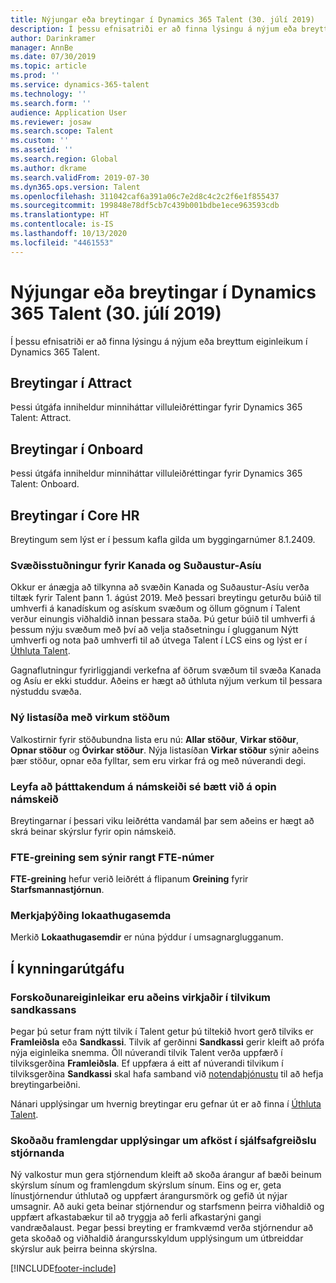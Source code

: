 ```yaml
---
title: Nýjungar eða breytingar í Dynamics 365 Talent (30. júlí 2019)
description: Í þessu efnisatriði er að finna lýsingu á nýjum eða breyttum eiginleikum í Microsoft Dynamics 365 Talent.
author: Darinkramer
manager: AnnBe
ms.date: 07/30/2019
ms.topic: article
ms.prod: ''
ms.service: dynamics-365-talent
ms.technology: ''
ms.search.form: ''
audience: Application User
ms.reviewer: josaw
ms.search.scope: Talent
ms.custom: ''
ms.assetid: ''
ms.search.region: Global
ms.author: dkrame
ms.search.validFrom: 2019-07-30
ms.dyn365.ops.version: Talent
ms.openlocfilehash: 311042caf6a391a06c7e2d8c4c2c2f6e1f855437
ms.sourcegitcommit: 199848e78df5cb7c439b001bdbe1ece963593cdb
ms.translationtype: HT
ms.contentlocale: is-IS
ms.lasthandoff: 10/13/2020
ms.locfileid: "4461553"
---
```

# <a name="whats-new-or-changed-in-dynamics-365-talent-july-30-2019"></a>Nýjungar eða breytingar í Dynamics 365 Talent (30. júlí 2019)

Í þessu efnisatriði er að finna lýsingu á nýjum eða breyttum eiginleikum í Dynamics 365 Talent.

## <a name="changes-in-attract"></a>Breytingar í Attract
Þessi útgáfa inniheldur minniháttar villuleiðréttingar fyrir Dynamics 365 Talent: Attract.

## <a name="changes-in-onboard"></a>Breytingar í Onboard
Þessi útgáfa inniheldur minniháttar villuleiðréttingar fyrir Dynamics 365 Talent: Onboard.

## <a name="changes-in-core-hr"></a>Breytingar í Core HR
Breytingum sem lýst er í þessum kafla gilda um byggingarnúmer 8.1.2409.


### <a name="region-support-for-canada-and-southeast-asia"></a>Svæðisstuðningur fyrir Kanada og Suðaustur-Asíu

Okkur er ánægja að tilkynna að svæðin Kanada og Suðaustur-Asíu verða tiltæk fyrir Talent þann 1. ágúst 2019. Með þessari breytingu geturðu búið til umhverfi á kanadískum og asískum svæðum og öllum gögnum í Talent verður einungis viðhaldið innan þessara staða. Þú getur búið til umhverfi á þessum nýju svæðum með því að velja staðsetningu í glugganum Nýtt umhverfi og nota það umhverfi til að útvega Talent í LCS eins og lýst er í [Úthluta Talent](https://docs.microsoft.com/dynamics365/unified-operations/talent/provisioning-talent).

Gagnaflutningur fyrirliggjandi verkefna af öðrum svæðum til svæða Kanada og Asíu er ekki studdur. Aðeins er hægt að úthluta nýjum verkum til þessara nýstuddu svæða.

### <a name="new-active-positions-list-page"></a>Ný listasíða með virkum stöðum

Valkostirnir fyrir stöðubundna lista eru nú: **Allar stöður**, **Virkar stöður**, **Opnar stöður** og **Óvirkar stöður**. Nýja listasíðan **Virkar stöður** sýnir aðeins þær stöður, opnar eða fylltar, sem eru virkar frá og með núverandi degi. 

### <a name="allow-course-participants-to-be-added-to-open-courses"></a>Leyfa að þátttakendum á námskeiði sé bætt við á opin námskeið

Breytingarnar í þessari viku leiðrétta vandamál þar sem aðeins er hægt að skrá beinar skýrslur fyrir opin námskeið.

### <a name="fte-analysis-displaying-incorrect-fte-number"></a>FTE-greining sem sýnir rangt FTE-númer

**FTE-greining** hefur verið leiðrétt á flipanum **Greining** fyrir **Starfsmannastjórnun**.

### <a name="final-comments-label-translation"></a>Merkjaþýðing lokaathugasemda

Merkið **Lokaathugasemdir** er núna þýddur í umsagnarglugganum.

## <a name="in-preview"></a>Í kynningarútgáfu

### <a name="preview-features-are-enabled-only-in-sandbox-instances"></a>Forskoðunareiginleikar eru aðeins virkjaðir í tilvikum sandkassans

Þegar þú setur fram nýtt tilvik í Talent getur þú tiltekið hvort gerð tilviks er **Framleiðsla** eða **Sandkassi**. Tilvik af gerðinni **Sandkassi** gerir kleift að prófa nýja eiginleika snemma. Öll núverandi tilvik Talent verða uppfærð í tilviksgerðina **Framleiðsla**. Ef uppfæra á eitt af núverandi tilvikum í tilviksgerðina **Sandkassi** skal hafa samband við [notendaþjónustu](https://docs.microsoft.com/dynamics365/unified-operations/talent/talent-support) til að hefja breytingarbeiðni.

Nánari upplýsingar um hvernig breytingar eru gefnar út er að finna í [Úthluta Talent](https://docs.microsoft.com/dynamics365/unified-operations/talent/provisioning-talent).

### <a name="view-extended-information-for-performance-in-manager-self-service"></a>Skoðaðu framlengdar upplýsingar um afköst í sjálfsafgreiðslu stjórnanda

Ný valkostur mun gera stjórnendum kleift að skoða árangur af bæði beinum skýrslum sínum og framlengdum skýrslum sínum. Eins og er, geta línustjórnendur úthlutað og uppfært árangursmörk og gefið út nýjar umsagnir. Að auki geta beinar stjórnendur og starfsmenn þeirra viðhaldið og uppfært afkastabækur til að tryggja að ferli afkastarýni gangi vandræðalaust. Þegar þessi breyting er framkvæmd verða stjórnendur að geta skoðað og viðhaldið árangursskyldum upplýsingum um útbreiddar skýrslur auk þeirra beinna skýrslna.


[!INCLUDE[footer-include](../includes/footer-banner.md)]